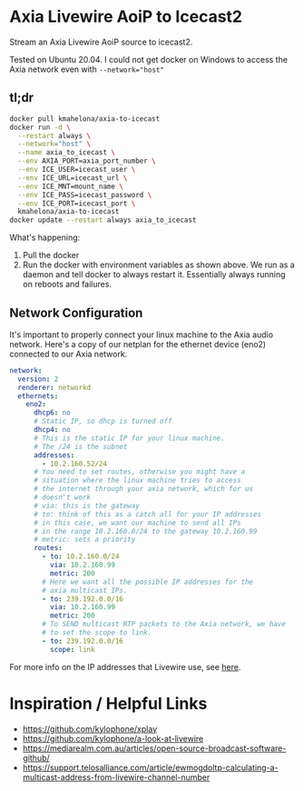 # Axia Livewire AoiP to Icecast2

Stream an Axia Livewire AoiP source to icecast2.

Tested on Ubuntu 20.04. I could not get docker on Windows to access the Axia
network even with `--network="host"` 

## tl;dr

```bash
docker pull kmahelona/axia-to-icecast
docker run -d \
  --restart always \
  --network="host" \
  --name axia_to_icecast \
  --env AXIA_PORT=axia_port_number \
  --env ICE_USER=icecast_user \
  --env ICE_URL=icecast_url \
  --env ICE_MNT=mount_name \
  --env ICE_PASS=icecast_password \
  --env ICE_PORT=icecast_port \
  kmahelona/axia-to-icecast
docker update --restart always axia_to_icecast
```
What's happening:
1. Pull the docker
2. Run the docker with environment variables as shown above. 
   We run as a daemon and tell docker to always restart it. Essentially
   always running on reboots and failures.


## Network Configuration
It's important to properly connect your linux machine to the Axia audio network. Here's a copy of 
our netplan for the ethernet device (eno2) connected to our Axia network.

```yaml
network:
  version: 2
  renderer: networkd
  ethernets:
    eno2:
      dhcp6: no
      # Static IP, so dhcp is turned off
      dhcp4: no
      # This is the static IP for your linux machine.
      # The /24 is the subnet
      addresses:
        - 10.2.160.52/24
      # You need to set routes, otherwise you might have a
      # situation where the linux machine tries to access
      # the internet through your axia network, which for us
      # doesn't work
      # via: this is the gateway
      # to: think of this as a catch all for your IP addresses
      # in this case, we want our machine to send all IPs 
      # in the range 10.2.160.0/24 to the gateway 10.2.160.99
      # metric: sets a priority
      routes:
        - to: 10.2.160.0/24
          via: 10.2.160.99
          metric: 200
        # Here we want all the possible IP addresses for the
        # axia multicast IPs.
        - to: 239.192.0.0/16
          via: 10.2.160.99
          metric: 200
        # To SEND multicast RTP packets to the Axia network, we have
        # to set the scope to link.
        - to: 239.192.0.0/16
          scope: link
```
For more info on the IP addresses that Livewire use, see [here](https://github.com/anthonyeden/Axia-Livewire-Stream-Address-Helper).


# Inspiration / Helpful Links

- https://github.com/kylophone/xplay
- https://github.com/kylophone/a-look-at-livewire
- https://mediarealm.com.au/articles/open-source-broadcast-software-github/
- https://support.telosalliance.com/article/ewmogdoltp-calculating-a-multicast-address-from-livewire-channel-number
